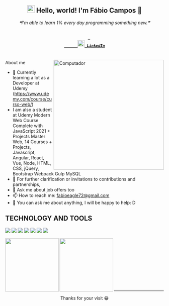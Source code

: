 <div align='center'>
<h2 align='center'> 
  <img src="https://github.com/rajput2107/rajput2107/blob/master/Assets/Earth.gif" width="24px" /> Hello, world! I'm Fábio Campos 👋
</h2>
 <p align='center'><i>❝I'm able to learn 1% every day programming something new.❞</i></p>
</div>

<h5 align="center">
  <code>
    <a target="_blank" href="https://www.linkedin.com/in/fábiocamposeagle" title="LinkedIn"> 
      <img width="22" src="https://github.com/zumrudu-anka/zumrudu-anka/blob/master/images/linkedin.svg"> LinkedIn</a>
  </code>
</h5>

<img src="https://user-images.githubusercontent.com/62512557/119414092-478e0100-bcc5-11eb-829a-512051ff8613.jpg" min-width="350px" max-width="350px" width="350px" align="right" alt="Computador">

About me

- 💼 Currently learning a lot as a Developer at Udemy (https://www.udemy.com/course/curso-web/)
- I am also a student at Udemy Modern Web Course Complete with JavaScript 2021 + Projects
Master Web, 14 Courses + Projects, Javascript, Angular, React, Vue, Node, HTML, CSS, jQuery, Bootstrap Webpack Gulp MySQL
- 💌 For further clarification or invitations to contributions and partnerships,
- 💬 Ask me about job offers too
- 📫 How to reach me: fabioeagle72@gmail.com 
- 💬 You can ask me about anything, I will be happy to help: D
<!--## Sobre mim
- 💼 Atualmente aprendendo muito como Desenvolvedor na Udemy (https://www.udemy.com/course/curso-web/)
- Também sou estudante da Udemy Curso Web Moderno Completo com JavaScript 2021 + Projetos
  Domine Web, 14 Cursos + Projetos, Javascript, Angular, React, Vue, Node, HTML, CSS, jQuery, Bootstrap Webpack Gulp MySQL
 👩‍💻 Também sou estudante Full Stack pela [Labenu](https://www.labenu.com.br/) 
- 💌 Para maiores esclarecimentos ou convites para contribuições e parcerias,
- 💬 Pode me perguntar sobre qualquer coisa, ficarei feliz em ajudar :D
- -->

## TECHNOLOGY AND TOOLS
 
<img src='https://img.shields.io/badge/HTML-E34F26?style=for-the-badge&logo=html&logoColor=white' /> <img src='https://img.shields.io/badge/CSS-1572B6?style=for-the-badge&logo=css&logoColor=white' /> <img src='https://img.shields.io/badge/JavaScript-F7DF1E?style=for-the-badge&logo=javascript&logoColor=black' /> <img src='https://img.shields.io/badge/TypeScript-007ACC?style=for-the-badge&logo=typescript&logoColor=white' /> <img src='https://img.shields.io/badge/React-20232A?style=for-the-badge&logo=react&logoColor=61DAFB' /> <img src='https://img.shields.io/badge/C%23-239120?style=for-the-badge&logo=c-sharp&logoColor=white' /> <img src='https://img.shields.io/badge/Git-F05032?style=for-the-badge&logo=git&logoColor=white' /> 

<p align="center">
  <a href="https://github.com/fabiocamposeagle">
   <img height="170em" align="left" src="https://github-readme-stats.vercel.app/api?username=julianapedroso&show_icons=true" />
    <img height="170em" align="left" src="https://github-readme-stats.vercel.app/api/top-langs/?username=julianapedroso&layout=compact" />
  </a>
</p>
<br />
<br />
<br />
<br />
<br />
<br />
<br />
<br />
<br />
<hr />
<p align='center'> Thanks for your visit 😁</p>
<!--
**fabiocamposeagle/fabiocamposeagle** is a ✨ _special_ ✨ repository because its `README.md` (this file) appears on your GitHub profile.

Here are some ideas to get you started:

- 🔭 I’m currently working on ...
- 🌱 I’m currently learning ...
- 👯 I’m looking to collaborate on ...
- 🤔 I’m looking for help with ...
- 💬 Ask me about ...
- 📫 How to reach me: ...
- 😄 Pronouns: ...
- ⚡ Fun fact: ...
-->


